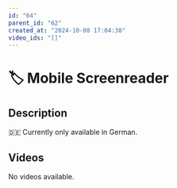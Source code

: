 ```yaml
---
id: "64"
parent_id: "62"
created_at: "2024-10-08 17:04:38"
video_ids: "[]"
---
```


# 🏷️ Mobile Screenreader

## Description

🇩🇪 Currently only available in German.

## Videos

No videos available.
